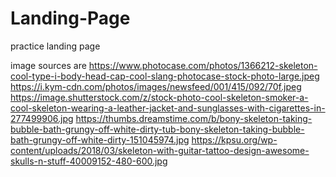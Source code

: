 # Landing-Page
practice landing page

image sources are
https://www.photocase.com/photos/1366212-skeleton-cool-type-i-body-head-cap-cool-slang-photocase-stock-photo-large.jpeg
https://i.kym-cdn.com/photos/images/newsfeed/001/415/092/70f.jpeg
https://image.shutterstock.com/z/stock-photo-cool-skeleton-smoker-a-cool-skeleton-wearing-a-leather-jacket-and-sunglasses-with-cigarettes-in-277499906.jpg
https://thumbs.dreamstime.com/b/bony-skeleton-taking-bubble-bath-grungy-off-white-dirty-tub-bony-skeleton-taking-bubble-bath-grungy-off-white-dirty-151045974.jpg
https://kpsu.org/wp-content/uploads/2018/03/skeleton-with-guitar-tattoo-design-awesome-skulls-n-stuff-40009152-480-600.jpg
